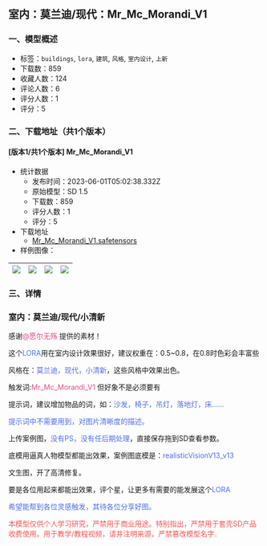## 室内：莫兰迪/现代：Mr_Mc_Morandi_V1
### 一、模型概述

- 标签：`buildings`, `lora`, `建筑`, `风格`, `室内设计`, `上新`
- 下载数：859
- 收藏人数：124
- 评论人数：6
- 评分人数：1
- 评分：5

### 二、下载地址（共1个版本）

#### [版本1/共1个版本] Mr_Mc_Morandi_V1

- 统计数据
  - 发布时间：2023-06-01T05:02:38.332Z
  - 原始模型：SD 1.5
  - 下载数：859
  - 评分人数：1
  - 评分：5
- 下载地址
  - [Mr_Mc_Morandi_V1.safetensors](https://civitai.com/api/download/models/86732)
- 样例图像：

| <img src="https://image.civitai.com/xG1nkqKTMzGDvpLrqFT7WA/85a1ed60-8211-491d-8634-438bc4e434fc/width=450/988928.jpeg" /> | <img src="https://image.civitai.com/xG1nkqKTMzGDvpLrqFT7WA/2788a62d-08b0-4930-a720-ae3c9f328000/width=450/989053.jpeg" /> | <img src="https://image.civitai.com/xG1nkqKTMzGDvpLrqFT7WA/214a8239-8f67-4416-beaa-72a45f3a32ad/width=450/989125.jpeg" /> | <img src="https://image.civitai.com/xG1nkqKTMzGDvpLrqFT7WA/1c485a62-dc67-4a4d-a975-70c85c10ca86/width=450/989162.jpeg" /> |
| ---- | ---- | ---- | ---- |


### 三、详情
<h3 id="heading-1239">室内：莫兰迪/现代/小清新</h3><p>感谢<span style="color:rgb(230, 73, 128)">@愿尔无殇</span> 提供的素材！<span style="color:rgb(230, 73, 128)"> </span></p><p>这个<span style="color:rgb(76, 110, 245)">LORA</span>用在室内设计效果很好，建议权重在：0.5~0.8，在0.8时色彩会丰富些</p><p>风格在：<span style="color:rgb(76, 110, 245)">莫兰迪，现代，小清新</span>，这些风格中效果出色。</p><p>触发词:<span style="color:rgb(230, 73, 128)">Mr_Mc_Morandi_V1</span> 但好象不是必须要有</p><p>提示词，建议增加物品的词，如：<span style="color:rgb(76, 110, 245)">沙发，椅子，吊灯，落地灯，床......</span></p><p><span style="color:rgb(76, 110, 245)">提示词中不需要用到，对图片清晰度的描述。</span></p><p>上传案例图，<span style="color:rgb(76, 110, 245)">没有PS，没有任后期处理</span>，直接保存拖到SD查看参数。</p><p>底模用逼真人物模型都能出效果，案例图底模是：<span style="color:rgb(76, 110, 245)">realisticVisionV13_v13</span></p><p>文生图，开了高清修复。</p><p>要是各位用起来都能出效果，评个星，让更多有需要的能发展这个<span style="color:rgb(76, 110, 245)">LORA</span></p><p><span style="color:rgb(76, 110, 245)">希望能帮到各位灵感触发，其待各位分享好图。</span></p><p><span style="color:rgb(250, 82, 82)">本模型仅供个人学习研究，严禁用于商业用途。特别指出，严禁用于套壳SD产品收费使用。用于教学/教程视频，请并注明来源，严禁篡改模型名字</span><span style="color:rgb(193, 194, 197)">。</span></p>